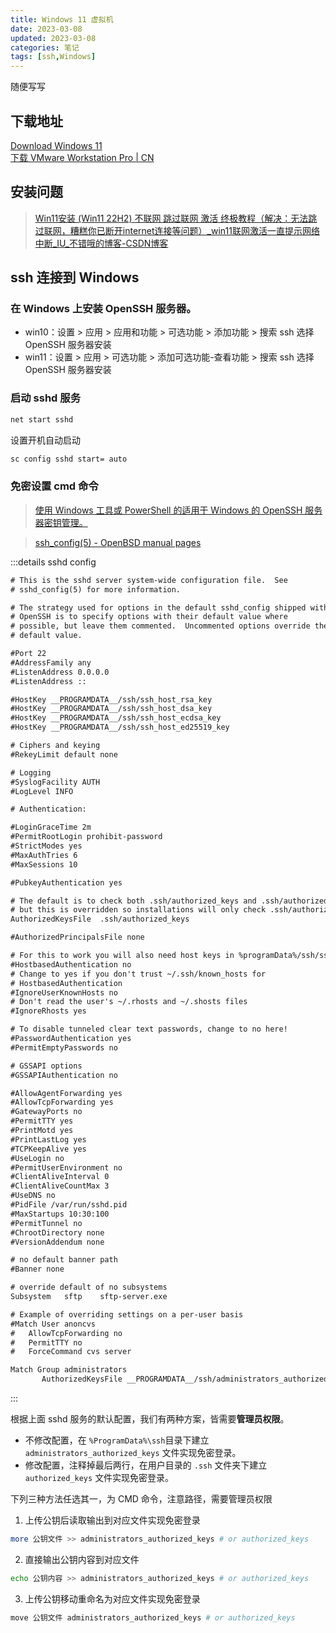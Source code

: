 ```yaml
---
title: Windows 11 虚拟机
date: 2023-03-08
updated: 2023-03-08
categories: 笔记
tags: [ssh,Windows]
---
```


随便写写

<!-- more -->

## 下载地址

[Download Windows 11](https://www.microsoft.com/zh-cn/software-download/windows11)  
[下载 VMware Workstation Pro | CN](https://www.vmware.com/cn/products/workstation-pro/workstation-pro-evaluation.html)

## 安装问题

>[Win11安装 (Win11 22H2) 不联网 跳过联网 激活 终极教程（解决：无法跳过联网，糟糕你已断开internet连接等问题）_win11联网激活一直提示网络中断_IU_不错哦的博客-CSDN博客](https://blog.csdn.net/chen20170325/article/details/127615233)

## ssh 连接到 Windows

### 在 Windows 上安装 OpenSSH 服务器。

<!-- - win7： -->
- win10：设置 > 应用 > 应用和功能 > 可选功能 > 添加功能 > 搜索 ssh 选择 OpenSSH 服务器安装
- win11：设置 > 应用 > 可选功能 > 添加可选功能-查看功能 > 搜索 ssh 选择 OpenSSH 服务器安装

### 启动 sshd 服务

```bash
net start sshd
```
设置开机自动启动
```bash
sc config sshd start= auto
```

### 免密设置 cmd 命令

>[使用 Windows 工具或 PowerShell 的适用于 Windows 的 OpenSSH 服务器密钥管理。](https://learn.microsoft.com/zh-cn/windows-server/administration/openssh/openssh_keymanagement)

>[ssh_config(5) - OpenBSD manual pages](https://man.openbsd.org/ssh_config)

:::details sshd config
```txt
# This is the sshd server system-wide configuration file.  See
# sshd_config(5) for more information.

# The strategy used for options in the default sshd_config shipped with
# OpenSSH is to specify options with their default value where
# possible, but leave them commented.  Uncommented options override the
# default value.

#Port 22
#AddressFamily any
#ListenAddress 0.0.0.0
#ListenAddress ::

#HostKey __PROGRAMDATA__/ssh/ssh_host_rsa_key
#HostKey __PROGRAMDATA__/ssh/ssh_host_dsa_key
#HostKey __PROGRAMDATA__/ssh/ssh_host_ecdsa_key
#HostKey __PROGRAMDATA__/ssh/ssh_host_ed25519_key

# Ciphers and keying
#RekeyLimit default none

# Logging
#SyslogFacility AUTH
#LogLevel INFO

# Authentication:

#LoginGraceTime 2m
#PermitRootLogin prohibit-password
#StrictModes yes
#MaxAuthTries 6
#MaxSessions 10

#PubkeyAuthentication yes

# The default is to check both .ssh/authorized_keys and .ssh/authorized_keys2
# but this is overridden so installations will only check .ssh/authorized_keys
AuthorizedKeysFile	.ssh/authorized_keys

#AuthorizedPrincipalsFile none

# For this to work you will also need host keys in %programData%/ssh/ssh_known_hosts
#HostbasedAuthentication no
# Change to yes if you don't trust ~/.ssh/known_hosts for
# HostbasedAuthentication
#IgnoreUserKnownHosts no
# Don't read the user's ~/.rhosts and ~/.shosts files
#IgnoreRhosts yes

# To disable tunneled clear text passwords, change to no here!
#PasswordAuthentication yes
#PermitEmptyPasswords no

# GSSAPI options
#GSSAPIAuthentication no

#AllowAgentForwarding yes
#AllowTcpForwarding yes
#GatewayPorts no
#PermitTTY yes
#PrintMotd yes
#PrintLastLog yes
#TCPKeepAlive yes
#UseLogin no
#PermitUserEnvironment no
#ClientAliveInterval 0
#ClientAliveCountMax 3
#UseDNS no
#PidFile /var/run/sshd.pid
#MaxStartups 10:30:100
#PermitTunnel no
#ChrootDirectory none
#VersionAddendum none

# no default banner path
#Banner none

# override default of no subsystems
Subsystem	sftp	sftp-server.exe

# Example of overriding settings on a per-user basis
#Match User anoncvs
#	AllowTcpForwarding no
#	PermitTTY no
#	ForceCommand cvs server

Match Group administrators
       AuthorizedKeysFile __PROGRAMDATA__/ssh/administrators_authorized_keys
```
:::

根据上面 sshd 服务的默认配置，我们有两种方案，皆需要**管理员权限**。
- 不修改配置，在 `%ProgramData%\ssh`目录下建立 `administrators_authorized_keys` 文件实现免密登录。
- 修改配置，注释掉最后两行，在用户目录的 `.ssh` 文件夹下建立 `authorized_keys` 文件实现免密登录。

下列三种方法任选其一，为 CMD 命令，注意路径，需要管理员权限  
1. 上传公钥后读取输出到对应文件实现免密登录
```bash
more 公钥文件 >> administrators_authorized_keys # or authorized_keys
```
2. 直接输出公钥内容到对应文件
```bash
echo 公钥内容 >> administrators_authorized_keys # or authorized_keys
```
3. 上传公钥移动重命名为对应文件实现免密登录
```bash
move 公钥文件 administrators_authorized_keys # or authorized_keys
```
